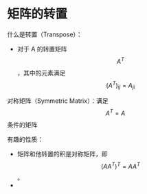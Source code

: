 # 矩阵的转置

什么是转置（Transpose）：

- 对于 A 的转置矩阵 $$A^T$$，其中的元素满足 $$(A^T)_{ij} = A_{ji}$$

对称矩阵（Symmetric Matrix）：满足 $$A^T = A$$ 条件的矩阵

有趣的性质：

- 矩阵和他转置的积是对称矩阵，即 $$(AA^T)^T = AA^T$$。
- 

